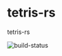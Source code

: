 # tetris-rs
tetris-rs

![build-status](https://api.travis-ci.org/heropoo/tetris-rs.svg?branch=master)
